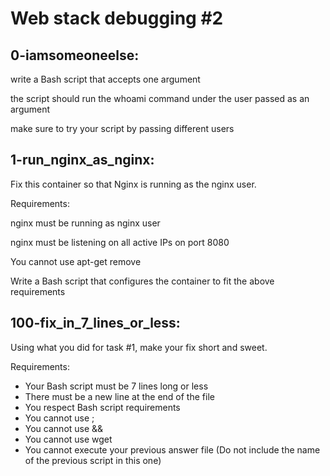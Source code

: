# Web stack debugging #2

## 0-iamsomeoneelse:

write a Bash script that accepts one argument

the script should run the whoami command under the user passed as an argument

make sure to try your script by passing different users

## 1-run_nginx_as_nginx:

Fix this container so that Nginx is running as the nginx user.

Requirements:

nginx must be running as nginx user

nginx must be listening on all active IPs on port 8080

You cannot use apt-get remove

Write a Bash script that configures the container to fit the above requirements


## 100-fix_in_7_lines_or_less:

Using what you did for task #1, make your fix short and sweet.

Requirements:

* Your Bash script must be 7 lines long or less
* There must be a new line at the end of the file
* You respect Bash script requirements
* You cannot use ;
* You cannot use &&
* You cannot use wget
* You cannot execute your previous answer file (Do not include the name of the previous script in this one)
